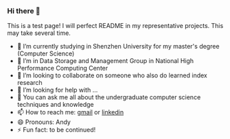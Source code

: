 ### Hi there 👋

<!-- This is a test page! I will perfect README in my representative projects. This may take several time.

- 🔭 I’m currently working on Leanrned Index for Data Storage
- 🌱 I’m currently learning ...
- 👯 I’m looking to collaborate on ...
- 🤔 I’m looking for help with ...
- 💬 Ask me about ...
- 📫 How to reach me: jiananyuan.yjn@gmail.com
- 😄 Pronouns: Andy
- ⚡ Fun fact: to be continued! -->

This is a test page! I will perfect README in my representative projects. This may take several time.

- 🔭 I’m currently studying in Shenzhen University for my master's degree (Computer Science)
- 🌱 I’m in Data Storage and Management Group in National High Performance Computing Center
- 👯 I’m looking to collaborate on someone who also do learned index research
- 🤔 I’m looking for help with ...
- 💬 You can ask me all about the undergraduate computer science techniques and knowledge
- 📫 How to reach me: [gmail](jiananyuan.yjn@gmail.com) or [linkedin](https://www.linkedin.com/in/jianan-yuan-3aa545198)
- 😄 Pronouns: Andy
- ⚡ Fun fact: to be continued!
